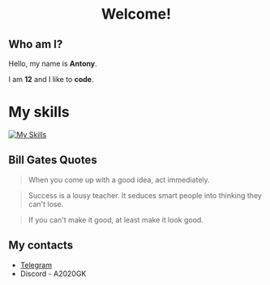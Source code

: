 <h1 align="center">Welcome!</h1>

## Who am I?

Hello, my name is **Antony**.

I am **12** and I like to **code**.

# My skills

[![My Skills](https://skillicons.dev/icons?i=html,css,js,php,vscode,discord,webpack,ruby,python,c,cpp,github,git,arduino,markdown,linux)](https://skillicons.dev)

## Bill Gates Quotes

> When you come up with a good idea, act immediately.

> Success is a lousy teacher. It seduces smart people into thinking they can't lose.

> If you can't make it good, at least make it look good.

## My contacts

- [Telegram](https://t.me/A2020GK)
- Discord - A2020GK
